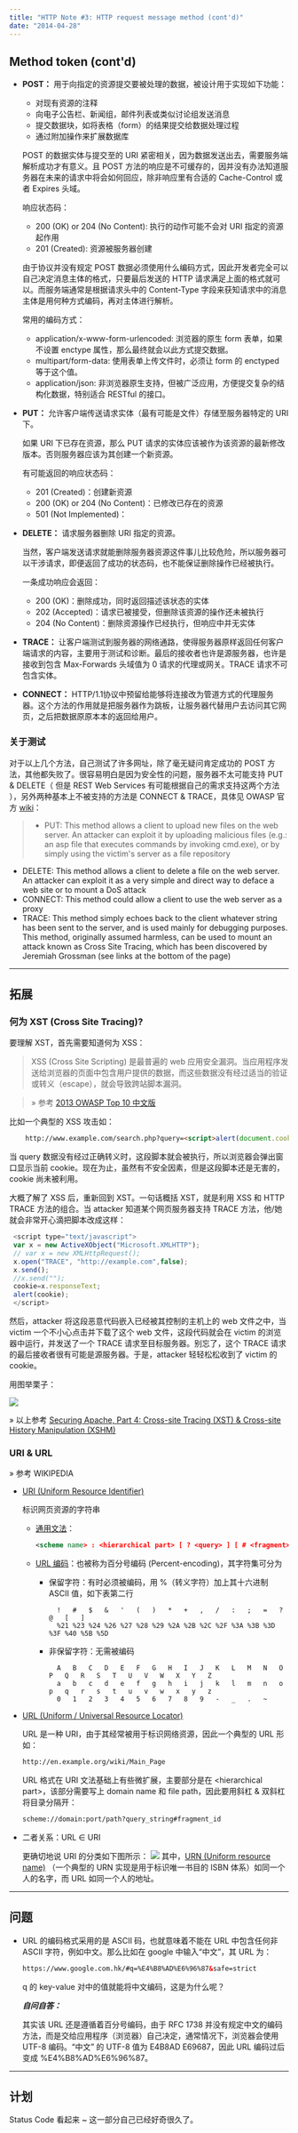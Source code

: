 ```yaml
---
title: "HTTP Note #3: HTTP request message method (cont'd)"
date: "2014-04-28"
---
```

## Method token (cont'd)
- **POST：** 用于向指定的资源提交要被处理的数据，被设计用于实现如下功能：

    - 对现有资源的注释
    - 向电子公告栏、新闻组，邮件列表或类似讨论组发送消息
    - 提交数据块，如将表格（form）的结果提交给数据处理过程
    - 通过附加操作来扩展数据库

    POST 的数据实体与提交至的 URI 紧密相关，因为数据发送出去，需要服务端解析成功才有意义。且 POST 方法的响应是不可缓存的，因并没有办法知道服务器在未来的请求中将会如何回应，除非响应里有合适的 Cache-Control 或者 Expires 头域。

    响应状态码：

    - 200 (OK) or 204 (No Content): 执行的动作可能不会对 URI 指定的资源起作用
    - 201 (Created): 资源被服务器创建

    由于协议并没有规定 POST 数据必须使用什么编码方式，因此开发者完全可以自己决定消息主体的格式，只要最后发送的 HTTP 请求满足上面的格式就可以。而服务端通常是根据请求头中的 Content-Type 字段来获知请求中的消息主体是用何种方式编码，再对主体进行解析。

    常用的编码方式：

    - application/x-www-form-urlencoded: 浏览器的原生 form 表单，如果不设置 enctype 属性，那么最终就会以此方式提交数据。
    - multipart/form-data: 使用表单上传文件时，必须让 form 的 enctyped 等于这个值。
    - application/json: 非浏览器原生支持，但被广泛应用，方便提交复杂的结构化数据，特别适合 RESTful 的接口。

- **PUT：** 允许客户端传送请求实体（最有可能是文件）存储至服务器特定的 URI 下。

    如果 URI 下已存在资源，那么 PUT 请求的实体应该被作为该资源的最新修改版本。否则服务器应该为其创建一个新资源。

    有可能返回的响应状态码：

    - 201 (Created)：创建新资源
    - 200 (OK) or 204 (No Content)：已修改已存在的资源
    - 501 (Not Implemented)：

- **DELETE：** 请求服务器删除 URI 指定的资源。

    当然，客户端发送请求就能删除服务器资源这件事儿比较危险，所以服务器可以干涉请求，即便返回了成功的状态码，也不能保证删除操作已经被执行。

    一条成功响应会返回：
    - 200 (OK)：删除成功，同时返回描述该状态的实体
    - 202 (Accepted)：请求已被接受，但删除该资源的操作还未被执行
    - 204 (No Content)：删除资源操作已经执行，但响应中并无实体

- **TRACE：** 让客户端测试到服务器的网络通路，使得服务器原样返回任何客户端请求的内容，主要用于测试和诊断。最后的接收者也许是源服务器，也许是接收到包含 Max-Forwards 头域值为 0 请求的代理或网关。TRACE 请求不可包含实体。

- **CONNECT：** HTTP/1.1协议中预留给能够将连接改为管道方式的代理服务器。这个方法的作用就是把服务器作为跳板，让服务器代替用户去访问其它网页，之后把数据原原本本的返回给用户。

### 关于测试

对于以上几个方法，自己测试了许多网址，除了毫无疑问肯定成功的 POST 方法，其他都失败了。很容易明白是因为安全性的问题，服务器不太可能支持 PUT & DELETE（ 但是 REST Web Services 有可能根据自己的需求支持这两个方法 ），另外两种基本上不被支持的方法是 CONNECT & TRACE，具体见 OWASP 官方 [wiki](https://www.owasp.org/index.php/Test_HTTP_Methods_(OTG-CONFIG-006))：

> - PUT: This method allows a client to upload new files on the web server. An attacker can exploit it by uploading malicious files (e.g.: an asp file that executes commands by invoking cmd.exe), or by simply using the victim's server as a file repository
- DELETE: This method allows a client to delete a file on the web server. An attacker can exploit it as a very simple and direct way to deface a web site or to mount a DoS attack
- CONNECT: This method could allow a client to use the web server as a proxy
- TRACE: This method simply echoes back to the client whatever string has been sent to the server, and is used mainly for debugging purposes. This method, originally assumed harmless, can be used to mount an attack known as Cross Site Tracing, which has been discovered by Jeremiah Grossman (see links at the bottom of the page)

- - -

## 拓展
### 何为 XST (Cross Site Tracing)?
要理解 XST，首先需要知道何为 XSS：

>XSS (Cross Site Scripting) 是最普遍的 web 应用安全漏洞。当应用程序发送给浏览器的页面中包含用户提供的数据，而这些数据没有经过适当的验证或转义（escape），就会导致跨站脚本漏洞。

> &raquo; 参考 [2013 OWASP Top 10 中文版](http://www.owasp.org.cn/owasp-project/download/OWASPTop102013V1.2.pdf)

比如一个典型的 XSS 攻击如：
```html
    http://www.example.com/search.php?query=<script>alert(document.cookie)</script>
```
当 query 数据没有经过正确转义时，这段脚本就会被执行，所以浏览器会弹出窗口显示当前 cookie。现在为止，虽然有不安全因素，但是这段脚本还是无害的，cookie 尚未被利用。

大概了解了 XSS 后，重新回到 XST。一句话概括 XST，就是利用 XSS 和 HTTP TRACE 方法的组合。当 attacker 知道某个网页服务器支持 TRACE 方法，他/她就会非常开心滴把脚本改成这样：

```javascript
 <script type="text/javascript">
 var x = new ActiveXObject("Microsoft.XMLHTTP");
 // var x = new XMLHttpRequest();
 x.open("TRACE", "http://example.com",false);
 x.send();
 //x.send("");
 cookie=x.responseText;
 alert(cookie);
 </script>
```
然后，attacker 将这段恶意代码嵌入已经被其控制的主机上的 web 文件之中，当 victim 一个不小心点击并下载了这个 web 文件，这段代码就会在 victim 的浏览器中运行，并发送了一个 TRACE 请求至目标服务器。别忘了，这个 TRACE 请求的最后接收者很有可能是源服务器。于是，attacker 轻轻松松收到了 victim 的 cookie。

用图举栗子：

![](http://www.opensourceforu.com/wp-content/uploads/2010/12/Fig1-attack-possible-with-TRACE-enabled-590x474.png)

&raquo; 以上参考 [Securing Apache, Part 4: Cross-site Tracing (XST) & Cross-site History Manipulation (XSHM)](http://www.opensourceforu.com/2010/12/securing-apache-part-4-xst-xshm/)

### URI & URL

&raquo; 参考 WIKIPEDIA

- [URI (Uniform Resource Identifier)](http://en.wikipedia.org/wiki/Uniform_resource_identifier)

    标识网页资源的字符串
    - [通用文法](http://en.wikipedia.org/wiki/URI_scheme#Generic_syntax)：
      ```xml
      <scheme name> : <hierarchical part> [ ? <query> ] [ # <fragment> ]
      ```
    - [URL 编码](http://en.wikipedia.org/wiki/URI_encoding)：也被称为百分号编码 (Percent-encoding)，其字符集可分为

        - 保留字符：有时必须被编码，用 %（转义字符）加上其十六进制 ASCII 值，如下表第二行

                !	#	$	&	'	(	)	*	+	,	/	:	;	=	?	@	[	]
                %21	%23	%24	%26	%27	%28	%29	%2A	%2B	%2C	%2F	%3A	%3B	%3D	%3F	%40	%5B	%5D

        - 非保留字符：无需被编码

                A	B	C	D	E	F	G	H	I	J	K	L	M	N	O	P	Q	R	S	T	U	V	W	X	Y	Z
                a	b	c	d	e	f	g	h	i	j	k	l	m	n	o	p	q	r	s	t	u	v	w	x	y	z
                0	1	2	3	4	5	6	7	8	9	-	_	.	~

- [URL (Uniform / Universal Resource Locator)](http://en.wikipedia.org/wiki/Uniform_resource_locator)

    URL 是一种 URI，由于其经常被用于标识网络资源，因此一个典型的 URL 形如：
    ```html
    http://en.example.org/wiki/Main_Page
    ```
    URL 格式在 URI 文法基础上有些微扩展，主要部分是在 &lt;hierarchical part&gt;，该部分需要写上 domain name 和 file path，因此要用斜杠 & 双斜杠将目录分隔开：
    ```xml
    scheme://domain:port/path?query_string#fragment_id
    ```
- 二者关系：URL ∈ URI

    更确切地说 URI 的分类如下图所示：
    ![](http://upload.wikimedia.org/wikipedia/commons/c/c3/URI_Euler_Diagram_no_lone_URIs.svg)
    其中，[URN (Uniform resource name)](http://en.wikipedia.org/wiki/Uniform_resource_name) （一个典型的 URN 实现是用于标识唯一书目的 ISBN 体系）如同一个人的名字，而 URL 如同一个人的地址。

- - -

## 问题
- URL 的编码格式采用的是 ASCII 码，也就意味着不能在 URL 中包含任何非 ASCII 字符，例如中文。那么比如在 google 中输入“中文”，其 URL 为：
    ```html
    https://www.google.com.hk/#q=%E4%B8%AD%E6%96%87&safe=strict
    ```
    q 的 key-value 对中的值就能将中文编码，这是为什么呢？

    ***自问自答：***

    其实该 URL 还是遵循着百分号编码，由于 RFC 1738 并没有规定中文的编码方法，而是交给应用程序（浏览器）自己决定，通常情况下，浏览器会使用 UTF-8 编码。“中文” 的 UTF-8 值为 E4B8AD E69687，因此 URL 编码过后变成 %E4%B8%AD%E6%96%87。

- - -
## 计划

Status Code 看起来 ~  这一部分自己已经好奇很久了。

